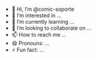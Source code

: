 - 👋 Hi, I’m @comic-soporte
- 👀 I’m interested in ...
- 🌱 I’m currently learning ...
- 💞️ I’m looking to collaborate on ...
- 📫 How to reach me ...
- 😄 Pronouns: ...
- ⚡ Fun fact: ...

<!---
comic-soporte/comic-soporte is a ✨ special ✨ repository because its `README.md` (this file) appears on your GitHub profile.
You can click the Preview link to take a look at your changes.
--->
